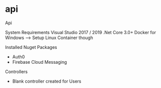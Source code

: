 # api
Api

System Requirements
Visual Studio 2017 / 2019 
.Net Core 3.0+ 
Docker for Windows --> Setup Linux Container though

Installed Nuget Packages 
- Auth0
- Firebase Cloud Messaging 

Controllers
 - Blank controller created for Users 
